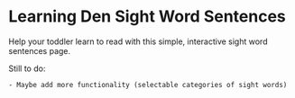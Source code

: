 # Learning Den Sight Word Sentences
Help your toddler learn to read with this simple, interactive sight word sentences page.

Still to do:
```
- Maybe add more functionality (selectable categories of sight words)
```
